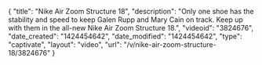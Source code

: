 {
    "title": "Nike Air Zoom Structure 18",
    "description": "Only one shoe has the stability and speed to keep Galen Rupp and Mary Cain on track. Keep up with them in the all-new Nike Air Zoom Structure 18.",
    "videoid": "3824676",
    "date_created": "1424454642",
    "date_modified": "1424454642",
    "type": "captivate",
    "layout": "video",
    "url": "\/v\/nike-air-zoom-structure-18\/3824676"
}